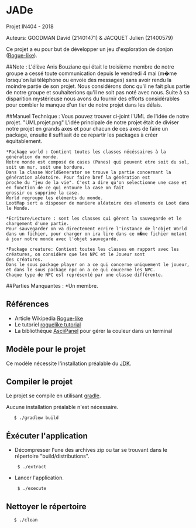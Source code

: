 # JADe
Projet IN404 - 2018

Auteurs: GOODMAN David (21401471) & JACQUET Julien (21400579)

Ce projet a eu pour but de développer un jeu d'exploration de donjon ([Rogue-like](https://fr.wikipedia.org/wiki/Rogue-like)).

##Note :
L'élève Anis Bouziane qui était le troisième membre de notre groupe a cessé toute communication depuis le vendredi 4 mai
(m�me lorsqu'on lui téléphone ou envoie des messages) sans avoir rendu la moindre partie de son projet. Nous considérons donc qu'il ne fait
plus partie de notre groupe et souhaiterions qu'il ne soit pas noté avec nous. Suite à sa disparition mystérieuse nous avons du fournir des
efforts considérables pour combler le manque d'un tier de notre projet dans les délais.

##Manuel Technique :
Vous pouvez trouver ci-joint l'UML de l'idée de notre projet. "UMLprojet.png"
L'idée principale de notre projet était de diviser notre projet en grands axes et pour chacun de ces axes de faire un package, ensuite il suffisait
de ce repartir les packages à créer équitablement.

    *Package world : Contient toutes les classes nécéssaires à la génération du monde.
    Notre monde est composé de cases (Panes) qui peuvent etre soit du sol, soit un mur, soit une bordure.
    Dans la classe WorldGenerator se trouve la partie concernant la génération aléatoire. Pour faire bref la génération est
    proche du "jeu de la vie". C'est a dire qu'on selectionne une case et en fonction de ce qui entoure la case on fait
    grossir ou supprime la case.
    World regroupe les éléments du monde.
    LootMap sert a disposer de maniere aléatoire des elements de Loot dans le Monde.

    *Ecriture/Lecture : sont les classes qui gèrent la sauvegarde et le chargement d'une partie.
    Pour sauvegarder on va directement ecrire l'instance de l'objet World dans un fichier, pour charger on ira lire dans ce m�me fichier metant
    à jour notre monde avec l'objet sauvegardé.

    *Package creature: Contient toutes les classes en rapport avec les créatures, on considère que les NPC et le Joueur sont
    des créatures.
    Dans le sous package player on a ce qui concerne uniquement le joueur, et dans le sous package npc on a ce qui coucerne les NPC.
    Chaque type de NPC est représenté par une classe différente.




##Parties Manquantes :
*Un membre.

## Références
* Article Wikipedia [Rogue-like](https://fr.wikipedia.org/wiki/Rogue-like)
* Le tutoriel [roguelike tutorial](http://trystans.blogspot.fr/2016/01/roguelike-tutorial-00-table-of-contents.html)
* La bibliothèque [AsciiPanel](https://github.com/trystan/AsciiPanel) pour gérer la couleur dans un terminal 

## Modèle pour le projet
Ce modèle nécessite l'installation préalable du [JDK](http://www.oracle.com/technetwork/java/javase/downloads/index.html).

## Compiler le projet
Le projet se compile en utilisant [gradle](https://gradle.org/).

Aucune installation préalable n'est nécessaire.

       $ ./gradlew build


## Éxécuter l'application
* Décompresser l'une des archives zip ou tar se trouvant dans le répertoire "build/distributions".

       $ ./extract

* Lancer l'application.

       $ ./execute


## Nettoyer le répertoire

       $ ./clean